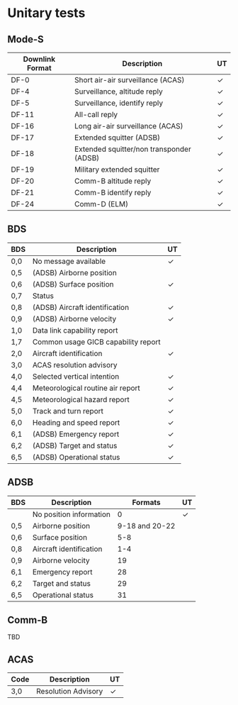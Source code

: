 # Unitary tests

## Mode-S

| Downlink Format | Description                              | UT |
|-----------------|------------------------------------------|----|
| DF-0            | Short air-air surveillance (ACAS)        | ✓  |
| DF-4            | Surveillance, altitude reply             | ✓  |
| DF-5            | Surveillance, identify reply             | ✓  |
| DF-11           | All-call reply                           | ✓  |
| DF-16           | Long air-air surveillance (ACAS)         | ✓  |
| DF-17           | Extended squitter (ADSB)                 | ✓  |
| DF-18           | Extended squitter/non transponder (ADSB) | ✓  |
| DF-19           | Military extended squitter               | ✓  |
| DF-20           | Comm-B altitude reply                    | ✓  |
| DF-21           | Comm-B identify reply                    | ✓  |
| DF-24           | Comm-D (ELM)                             | ✓  |

## BDS

| BDS | Description                         | UT |
|-----|-------------------------------------|----|
| 0,0 | No message available                | ✓  |
| 0,5 | (ADSB) Airborne position            |    | 
| 0,6 | (ADSB) Surface position             | ✓  |
| 0,7 | Status                              |    |
| 0,8 | (ADSB) Aircraft identification      | ✓  |
| 0,9 | (ADSB) Airborne velocity            | ✓  |
| 1,0 | Data link capability report         |    |
| 1,7 | Common usage GICB capability report |    |
| 2,0 | Aircraft identification             | ✓  |
| 3,0 | ACAS resolution advisory            |    |
| 4,0 | Selected vertical intention         | ✓  |
| 4,4 | Meteorological routine air report   | ✓  |
| 4,5 | Meteorological hazard report        | ✓  |
| 5,0 | Track and turn report               | ✓  |
| 6,0 | Heading and speed report            | ✓  |
| 6,1 | (ADSB) Emergency report             | ✓  |
| 6,2 | (ADSB) Target and status            | ✓  |
| 6,5 | (ADSB) Operational status           | ✓  |

## ADSB

| BDS | Description             | Formats        | UT |
|-----|-------------------------|----------------|----|
|     | No position information | 0              | ✓  |  
| 0,5 | Airborne position       | 9-18 and 20-22 |    |  
| 0,6 | Surface position        | 5-8            |    | 
| 0,8 | Aircraft identification | 1-4            |    | 
| 0,9 | Airborne velocity       | 19             |    | 
| 6,1 | Emergency report        | 28             |    | 
| 6,2 | Target and status       | 29             |    |  
| 6,5 | Operational status      | 31             |    | 

## Comm-B

TBD

## ACAS

| Code | Description         | UT |
|------|---------------------|----|
| 3,0  | Resolution Advisory | ✓  |
